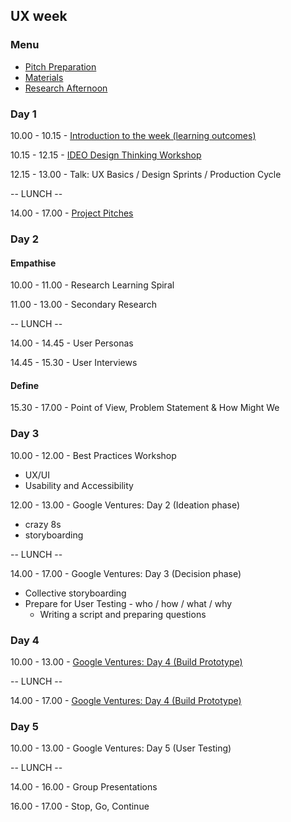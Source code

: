 ## UX week

### Menu

* [Pitch Preparation](./preparation.md)
* [Materials](./materials.md)
* [Research Afternoon](./research-afternoon.md)

### Day 1

10.00 - 10.15 - [Introduction to the week (learning outcomes)](../learning-outcomes.md)

10.15 - 12.15 - [IDEO Design Thinking Workshop](./design-thinking-workshop.md)

12.15 - 13.00 - Talk: UX Basics / Design Sprints / Production Cycle

-- LUNCH --

14.00 - 17.00 - [Project Pitches](./preparation.md)

### Day 2

#### Empathise
10.00 - 11.00 - Research Learning Spiral

11.00 - 13.00 - Secondary Research

-- LUNCH --

14.00 - 14.45 - User Personas

14.45 - 15.30 - User Interviews

#### Define

15.30 - 17.00 - Point of View, Problem Statement & How Might We

### Day 3

10.00 - 12.00 - Best Practices Workshop

- UX/UI
- Usability and Accessibility

12.00 - 13.00 - Google Ventures: Day 2 (Ideation phase)

- crazy 8s
- storyboarding

-- LUNCH --

14.00 - 17.00 - Google Ventures: Day 3 (Decision phase)

- Collective storyboarding
- Prepare for User Testing - who / how / what / why
  - Writing a script and preparing questions

### Day 4

10.00 - 13.00 - [Google Ventures: Day 4 (Build Prototype)](./google-ventures-day-4.md)

-- LUNCH --

14.00 - 17.00 - [Google Ventures: Day 4 (Build Prototype)](./google-ventures-day-4.md)

### Day 5

10.00 - 13.00 - Google Ventures: Day 5 (User Testing)

-- LUNCH --

14.00 - 16.00 - Group Presentations

16.00 - 17.00 - Stop, Go, Continue
